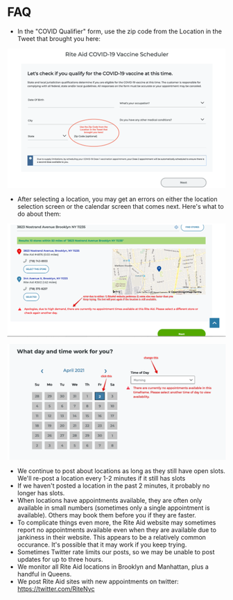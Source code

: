 # FAQ
* In the "COVID Qualifier" form, use the zip code from the Location in the Tweet that brought you here:

![form1](img//form.png)

* After selecting a location, you may get an errors on either the location selection screen or the calendar screen that comes next. Here's what to do about them:

![error1](img//jank.png)

![error2](img/raid.png)

* We continue to post about locations as long as they still have open slots. We'll re-post a location every 1-2 minutes if it still has slots
* If we haven't posted a location in the past 2 minutes, it probably no longer has slots.
* When locations have appointments available, they are often only available in small numbers (sometimes only a single appointment is available). Others may book them before you if they are faster.
* To complicate things even more, the Rite Aid website may sometimes report no appointments available even when they are available due to jankiness in their website. This appears to be a relatively common occurance. It's possible that it may work if you keep trying.
* Sometimes Twitter rate limits our posts, so we may be unable to post updates for up to three hours.
* We monitor all Rite Aid locations in Brooklyn and Manhattan, plus a handful in Queens.
* We post Rite Aid sites with new appointments on twitter: https://twitter.com/RiteNyc 
